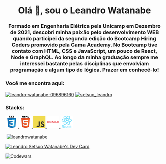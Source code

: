 <h1 align="center">Olá 👋, sou o Leandro Watanabe</h1>
<h3 align="center"Desenvolvedor Full Stack</h3>

<p> Formado em Engenharia Elétrica pela Unicamp em Dezembro de 2021, descobri minha paixão pelo desenvolvimento WEB quando participei da segunda edição do Bootcamp Hiring Coders promovido pela Gama Academy. No Bootcamp tive contato com HTML, CSS e JavaScript, um pouco de React, Node e GraphQL. Ao longo da minha graduação sempre me interessei bastante pelas disciplinas que envolviam programação e algum tipo de lógica. Prazer em conhecê-lo! </p>



<h3 align="left">Você me encontra aqui:</h3>
<p align="left">
<a href="https://linkedin.com/in/leandro-watanabe-096896160" target="blank"><img align="center" src="https://raw.githubusercontent.com/rahuldkjain/github-profile-readme-generator/master/src/images/icons/Social/linked-in-alt.svg" alt="leandro-watanabe-096896160" height="30" width="40" /></a>
<a href="https://instagram.com/setsuo_leandro" target="blank"><img align="center" src="https://raw.githubusercontent.com/rahuldkjain/github-profile-readme-generator/master/src/images/icons/Social/instagram.svg" alt="setsuo_leandro" height="30" width="40" /></a>
</p>

<h3 align="left">Stacks:</h3>
<p align="left"> <a href="https://www.w3schools.com/css/" target="_blank"> <img src="https://raw.githubusercontent.com/devicons/devicon/master/icons/css3/css3-original-wordmark.svg" alt="css3" width="40" height="40"/> </a> <a href="https://www.w3.org/html/" target="_blank"> <img src="https://raw.githubusercontent.com/devicons/devicon/master/icons/html5/html5-original-wordmark.svg" alt="html5" width="40" height="40"/> </a> <a href="https://developer.mozilla.org/en-US/docs/Web/JavaScript" target="_blank"> <img src="https://raw.githubusercontent.com/devicons/devicon/master/icons/javascript/javascript-original.svg" alt="javascript" width="40" height="40"/> </a> <a href="https://www.oracle.com/" target="_blank"> <img src="https://raw.githubusercontent.com/devicons/devicon/master/icons/oracle/oracle-original.svg" alt="oracle" width="40" height="40"/> </a> <a href="https://reactjs.org/" target="_blank"> <img src="https://raw.githubusercontent.com/devicons/devicon/master/icons/react/react-original-wordmark.svg" alt="react" width="40" height="40"/> </a> </p>

<p>&nbsp;<img align="center" src="https://github-readme-stats.vercel.app/api?username=leandrowatanabe&show_icons=true&locale=en" alt="leandrowatanabe" /></p>

<a href="https://app.daily.dev/LeandroWatanabe"><img src="https://api.daily.dev/devcards/f6c33515b0bd4b9392c615a3f99d9940.png?r=u35" width="400" alt="Leandro Setsuo Watanabe's Dev Card"/></a>

![Codewars](https://github.r2v.ch/codewars?user=leandrowatanabe)
